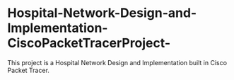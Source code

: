 # Hospital-Network-Design-and-Implementation-CiscoPacketTracerProject-
This project is a Hospital Network Design and Implementation built in Cisco Packet Tracer.
